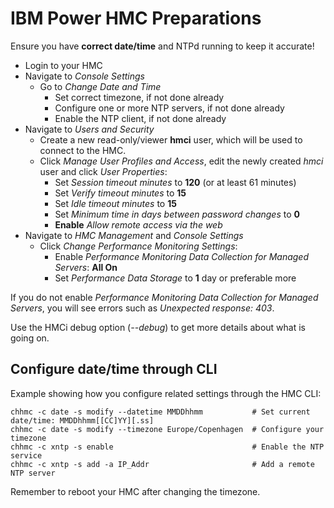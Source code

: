 # IBM Power HMC Preparations

Ensure you have **correct date/time** and NTPd running to keep it accurate!

- Login to your HMC
- Navigate to *Console Settings*
    - Go to *Change Date and Time*
        - Set correct timezone, if not done already
        - Configure one or more NTP servers, if not done already
        - Enable the NTP client, if not done already
- Navigate to *Users and Security*
    - Create a new read-only/viewer **hmci** user, which will be used to connect to the HMC.
    - Click *Manage User Profiles and Access*, edit the newly created *hmci* user and click *User Properties*:
        - Set *Session timeout minutes* to **120** (or at least 61 minutes)
        - Set *Verify timeout minutes* to **15**
        - Set *Idle timeout minutes* to **15**
        - Set *Minimum time in days between password changes* to **0**
        - **Enable** *Allow remote access via the web*
- Navigate to *HMC Management* and *Console Settings*
    - Click *Change Performance Monitoring Settings*:
        - Enable *Performance Monitoring Data Collection for Managed Servers*:  **All On**
        - Set *Performance Data Storage* to **1** day or preferable more

If you do not enable *Performance Monitoring Data Collection for Managed Servers*, you will see errors such as *Unexpected response: 403*.

Use the HMCi debug option (*--debug*) to get more details about what is going on.


## Configure date/time through CLI

Example showing how you configure related settings through the HMC CLI:

```shell
chhmc -c date -s modify --datetime MMDDhhmm           # Set current date/time: MMDDhhmm[[CC]YY][.ss]
chhmc -c date -s modify --timezone Europe/Copenhagen  # Configure your timezone
chhmc -c xntp -s enable                               # Enable the NTP service
chhmc -c xntp -s add -a IP_Addr                       # Add a remote NTP server
```
Remember to reboot your HMC after changing the timezone.
